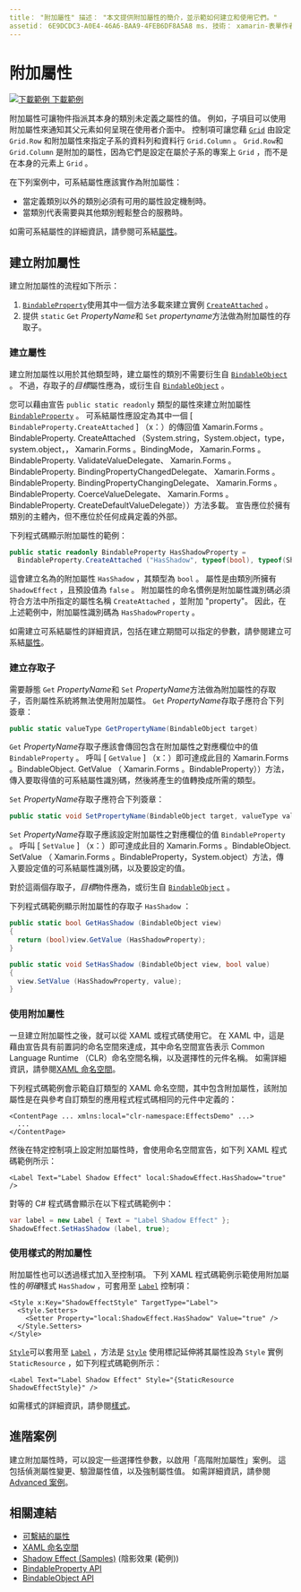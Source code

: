 ```yaml
---
title： "附加屬性" 描述： "本文提供附加屬性的簡介，並示範如何建立和使用它們。"
assetid： 6E9DCDC3-A0E4-46A6-BAA9-4FEB6DF8A5A8 ms. 技術： xamarin-表單作者： davidbritch ms. author： dabritch ms. 日期：06/02/2016 否-loc： [ Xamarin.Forms ， Xamarin.Essentials ]
---
```


# <a name="attached-properties"></a>附加屬性

[![下載範例 ](~/media/shared/download.png) 下載範例](https://docs.microsoft.com/samples/xamarin/xamarin-forms-samples/effects-shadoweffect)


附加屬性可讓物件指派其本身的類別未定義之屬性的值。 例如，子項目可以使用附加屬性來通知其父元素如何呈現在使用者介面中。 控制項可讓您藉 [`Grid`](xref:Xamarin.Forms.Grid) 由設定 `Grid.Row` 和附加屬性來指定子系的資料列和資料行 `Grid.Column` 。 `Grid.Row`和 `Grid.Column` 是附加的屬性，因為它們是設定在屬於子系的專案上 `Grid` ，而不是在本身的元素上 `Grid` 。

在下列案例中，可系結屬性應該實作為附加屬性：

- 當定義類別以外的類別必須有可用的屬性設定機制時。
- 當類別代表需要與其他類別輕鬆整合的服務時。

如需可系結屬性的詳細資訊，請參閱可系結[屬性](~/xamarin-forms/xaml/bindable-properties.md)。

## <a name="create-an-attached-property"></a>建立附加屬性

建立附加屬性的流程如下所示：

1. [`BindableProperty`](xref:Xamarin.Forms.BindableProperty)使用其中一個方法多載來建立實例 [`CreateAttached`](xref:Xamarin.Forms.BindableProperty.CreateAttached*) 。
1. 提供 `static` `Get` *PropertyName*和 `Set` *propertyname*方法做為附加屬性的存取子。

### <a name="create-a-property"></a>建立屬性

建立附加屬性以用於其他類型時，建立屬性的類別不需要衍生自 [`BindableObject`](xref:Xamarin.Forms.BindableObject) 。 不過，存取子的*目標*屬性應為，或衍生自 [`BindableObject`](xref:Xamarin.Forms.BindableObject) 。

您可以藉由宣告 `public static readonly` 類型的屬性來建立附加屬性 [`BindableProperty`](xref:Xamarin.Forms.BindableProperty) 。 可系結屬性應設定為其中一個 [ `BindableProperty.CreateAttached` ] （x：）的傳回值 Xamarin.Forms 。BindableProperty. CreateAttached （System.string，System.object，type，system.object，， Xamarin.Forms 。BindingMode， Xamarin.Forms 。BindableProperty. ValidateValueDelegate、 Xamarin.Forms 。BindableProperty. BindingPropertyChangedDelegate、 Xamarin.Forms 。BindableProperty. BindingPropertyChangingDelegate、 Xamarin.Forms 。BindableProperty. CoerceValueDelegate、 Xamarin.Forms 。BindableProperty. CreateDefaultValueDelegate））方法多載。 宣告應位於擁有類別的主體內，但不應位於任何成員定義的外部。

下列程式碼顯示附加屬性的範例：

```csharp
public static readonly BindableProperty HasShadowProperty =
  BindableProperty.CreateAttached ("HasShadow", typeof(bool), typeof(ShadowEffect), false);
```

這會建立名為的附加屬性 `HasShadow` ，其類型為 `bool` 。 屬性是由類別所擁有 `ShadowEffect` ，且預設值為 `false` 。 附加屬性的命名慣例是附加屬性識別碼必須符合方法中所指定的屬性名稱 `CreateAttached` ，並附加 "property"。 因此，在上述範例中，附加屬性識別碼為 `HasShadowProperty` 。

如需建立可系結屬性的詳細資訊，包括在建立期間可以指定的參數，請參閱建立可系結[屬性](~/xamarin-forms/xaml/bindable-properties.md#consume-a-bindable-property)。

### <a name="create-accessors"></a>建立存取子

需要靜態 `Get` *PropertyName*和 `Set` *PropertyName*方法做為附加屬性的存取子，否則屬性系統將無法使用附加屬性。 `Get` *PropertyName*存取子應符合下列簽章：

```csharp
public static valueType GetPropertyName(BindableObject target)
```

`Get` *PropertyName*存取子應該會傳回包含在附加屬性之對應欄位中的值 `BindableProperty` 。 呼叫 [ `GetValue` ] （x：）即可達成此目的 Xamarin.Forms 。BindableObject. GetValue （ Xamarin.Forms 。BindableProperty））方法，傳入要取得值的可系結屬性識別碼，然後將產生的值轉換成所需的類型。

`Set` *PropertyName*存取子應符合下列簽章：

```csharp
public static void SetPropertyName(BindableObject target, valueType value)
```

`Set` *PropertyName*存取子應該設定附加屬性之對應欄位的值 `BindableProperty` 。 呼叫 [ `SetValue` ] （x：）即可達成此目的 Xamarin.Forms 。BindableObject. SetValue （ Xamarin.Forms 。BindableProperty，System.object）方法，傳入要設定值的可系結屬性識別碼，以及要設定的值。

對於這兩個存取子，*目標*物件應為，或衍生自 [`BindableObject`](xref:Xamarin.Forms.BindableObject) 。

下列程式碼範例顯示附加屬性的存取子 `HasShadow` ：

```csharp
public static bool GetHasShadow (BindableObject view)
{
  return (bool)view.GetValue (HasShadowProperty);
}

public static void SetHasShadow (BindableObject view, bool value)
{
  view.SetValue (HasShadowProperty, value);
}
```

### <a name="consume-an-attached-property"></a>使用附加屬性

一旦建立附加屬性之後，就可以從 XAML 或程式碼使用它。 在 XAML 中，這是藉由宣告具有前置詞的命名空間來達成，其中命名空間宣告表示 Common Language Runtime （CLR）命名空間名稱，以及選擇性的元件名稱。 如需詳細資訊，請參閱[XAML 命名空間](~/xamarin-forms/xaml/namespaces.md)。

下列程式碼範例會示範自訂類型的 XAML 命名空間，其中包含附加屬性，該附加屬性是在與參考自訂類型的應用程式程式碼相同的元件中定義的：

```xaml
<ContentPage ... xmlns:local="clr-namespace:EffectsDemo" ...>
  ...
</ContentPage>
```

然後在特定控制項上設定附加屬性時，會使用命名空間宣告，如下列 XAML 程式碼範例所示：

```xaml
<Label Text="Label Shadow Effect" local:ShadowEffect.HasShadow="true" />
```

對等的 C# 程式碼會顯示在以下程式碼範例中：

```csharp
var label = new Label { Text = "Label Shadow Effect" };
ShadowEffect.SetHasShadow (label, true);
```

### <a name="consume-an-attached-property-with-a-style"></a>使用樣式的附加屬性

附加屬性也可以透過樣式加入至控制項。 下列 XAML 程式碼範例示範使用附加屬性的*明確*樣式 `HasShadow` ，可套用至 [`Label`](xref:Xamarin.Forms.Label) 控制項：

```xaml
<Style x:Key="ShadowEffectStyle" TargetType="Label">
  <Style.Setters>
    <Setter Property="local:ShadowEffect.HasShadow" Value="true" />
  </Style.Setters>
</Style>
```

[`Style`](xref:Xamarin.Forms.Style)可以套用至 [`Label`](xref:Xamarin.Forms.Label) ，方法是 [`Style`](xref:Xamarin.Forms.NavigableElement.Style) 使用標記延伸將其屬性設為 `Style` 實例 `StaticResource` ，如下列程式碼範例所示：

```xaml
<Label Text="Label Shadow Effect" Style="{StaticResource ShadowEffectStyle}" />
```

如需樣式的詳細資訊，請參閱[樣式](~/xamarin-forms/user-interface/styles/index.md)。

## <a name="advanced-scenarios"></a>進階案例

建立附加屬性時，可以設定一些選擇性參數，以啟用「高階附加屬性」案例。 這包括偵測屬性變更、驗證屬性值，以及強制屬性值。 如需詳細資訊，請參閱[Advanced 案例](~/xamarin-forms/xaml/bindable-properties.md#advanced-scenarios)。

## <a name="related-links"></a>相關連結

- [可繫結的屬性](~/xamarin-forms/xaml/bindable-properties.md)
- [XAML 命名空間](~/xamarin-forms/xaml/namespaces.md)
- [Shadow Effect (Samples)](https://docs.microsoft.com/samples/xamarin/xamarin-forms-samples/effects-shadoweffect) (陰影效果 (範例))
- [BindableProperty API](xref:Xamarin.Forms.BindableProperty)
- [BindableObject API](xref:Xamarin.Forms.BindableObject)
